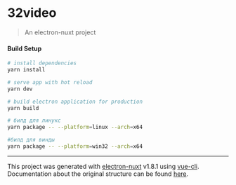 # 32video

> An electron-nuxt project

#### Build Setup

``` bash
# install dependencies
yarn install

# serve app with hot reload
yarn dev

# build electron application for production
yarn build

# билд для линукс
yarn package -- --platform=linux --arch=x64

#билд для винды
yarn package -- --platform=win32 --arch=x64

```

---

This project was generated with [electron-nuxt](https://github.com/michalzaq12/electron-nuxt) v1.8.1 using [vue-cli](https://github.com/vuejs/vue-cli). Documentation about the original structure can be found [here](https://github.com/michalzaq12/electron-nuxt/blob/master/README.md).
